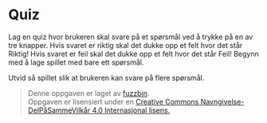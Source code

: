 Quiz
====

Lag en quiz hvor brukeren skal svare på et spørsmål ved å trykke på en av tre knapper. Hvis svaret er riktig skal det dukke opp et felt hvor det står Riktig! Hvis svaret er feil skal det dukke opp et felt hvor det står Feil! Begynn med å lage spillet med bare ett spørsmål. 

Utvid så spillet slik at brukeren kan svare på flere spørsmål. 

>Denne oppgaven er laget av [fuzzbin](https://github.com/fuzzbin).  
>Oppgaven er lisensiert under en
>[Creative Commons Navngivelse-DelPåSammeVilkår 4.0 Internasjonal lisens.
](http://creativecommons.org/licenses/by-sa/4.0/)